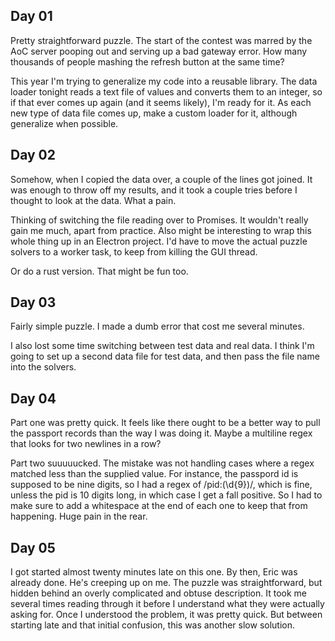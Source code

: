 

## Day 01

Pretty straightforward puzzle. The start of the contest was marred by the AoC server pooping out and serving
up a bad gateway error. How many thousands of people mashing the refresh button at the same time?

This year I'm trying to generalize my code into a reusable library. The data loader tonight reads a text file
of values and converts them to an integer, so if that ever comes up again (and it seems likely), I'm ready for
it. As each new type of data file comes up, make a custom loader for it, although generalize when possible.


## Day 02

Somehow, when I copied the data over, a couple of the lines got joined. It was enough to throw off my results,
and it took a couple tries before I thought to look at the data. What a pain.

Thinking of switching the file reading over to Promises. It wouldn't really gain me much, apart from practice.
Also might be interesting to wrap this whole thing up in an Electron project. I'd have to move the actual
puzzle solvers to a worker task, to keep from killing the GUI thread.

Or do a rust version. That might be fun too.


## Day 03

Fairly simple puzzle. I made a dumb error that cost me several minutes.

I also lost some time switching between test data and real data. I think I'm going to set up a second data
file for test data, and then pass the file name into the solvers.

## Day 04

Part one was pretty quick. It feels like there ought to be a better way to pull the passport records than the
way I was doing it. Maybe a multiline regex that looks for two newlines in a row?

Part two suuuuucked. The mistake was not handling cases where a regex matched less than the supplied value.
For instance, the passpord id is supposed to be nine digits, so I had a regex of /pid:(\d{9})/, which is fine,
unless the pid is 10 digits long, in which case I get a fall positive. So I had to make sure to add a
whitespace at the end of each one to keep that from happening. Huge pain in the rear.


## Day 05

I got started almost twenty minutes late on this one. By then, Eric was already done. He's creeping up on me.
The puzzle was straightforward, but hidden behind an overly complicated and obtuse description. It took me
several times reading through it before I understand what they were actually asking for. Once I understood the
problem, it was pretty quick. But between starting late and that initial confusion, this was another slow
solution.
